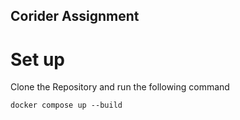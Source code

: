 ## Corider Assignment 

# Set up 
Clone the Repository and run the following command

    docker compose up --build